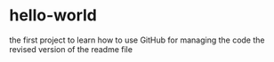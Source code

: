 # hello-world
the first project to learn how to use GitHub for managing the code
the revised version of the readme file
